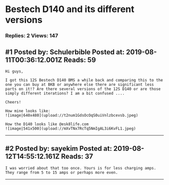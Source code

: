 # Bestech D140 and its different versions

### Replies: 2 Views: 147

## \#1 Posted by: Schulerbible Posted at: 2019-08-11T00:36:12.001Z Reads: 59

```
Hi guys,

I got this 12S Bestech D140 BMS a while back and comparing this to the one you can buy at BKB or anywhere else there are significant less parts on it!? Are there several versions of the 12S D140 or are those simply different iterations? I am a bit confused ....

Cheers!

How mine looks like:
![image|640x480](upload://t2num1GdsOcOqS0uiVnlzbcevsb.jpeg) 

How the D140 looks like @esk8life.com
![image|541x500](upload://mXvTNx7RcTq5NmIgAL3i6KvFL1.jpeg)
```

---
## \#2 Posted by: sayekim Posted at: 2019-08-12T14:55:12.161Z Reads: 37

```
I was worried about that too once. Yours is for less charging amps. They range from 5 to 15 amps or perhaps more even.
```

---
